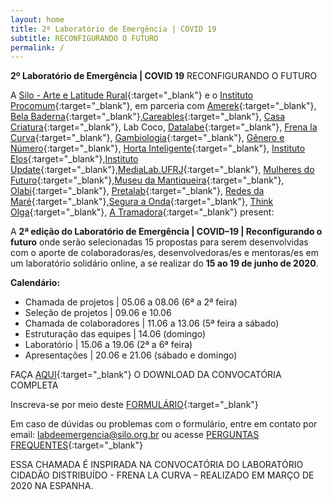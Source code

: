 ```yaml
---
layout: home
title: 2º Laboratório de Emergência | COVID 19
subtitle: RECONFIGURANDO O FUTURO
permalink: /
---
```


**2º Laboratório de Emergência | COVID 19**
RECONFIGURANDO O FUTURO


A [Silo - Arte e Latitude Rural](https://silo.org.br/){:target="_blank"} e o [Instituto Procomum](https://www.procomum.org/){:target="_blank"}, em parceria com [Amerek](https://twitter.com/amerek_ufmg){:target="_blank"}, [Bela Baderna](http://belabaderna.com.br/){:target="_blank"},[Careables](https://www.careables.org/){:target="_blank"}, [Casa Criatura](https://www.instagram.com/casacriatura/){:target="_blank"}, Lab Coco, [Datalabe](https://datalabe.org/){:target="_blank"}, [Frena la Curva](https://frenalacurva.net/){:target="_blank"}, [Gambiologia](http://www.gambiologia.net/blog/){:target="_blank"}, [Gênero e Número](http://www.generonumero.media/){:target="_blank"},
[Horta Inteligente](https://hortainteligente.wixsite.com/hortainteligente){:target="_blank"}, [Instituto Elos](https://institutoelos.org/){:target="_blank"},[Instituto Update](https://www.institutoupdate.org.br/){:target="_blank"},[MediaLab.UFRJ](href="http://medialabufrj.net/"){:target="_blank"}, [Mulheres do Futuro](https://www.instagram.com/mulheresdofuturopa/){:target="_blank"},[Museu da Mantiqueira](https://museudamantiqueira.com.br/){:target="_blank"}, [Olabi](https://www.olabi.org.br){:target="_blank"}, [Pretalab](https://www.pretalab.com/){:target="_blank"}, [Redes da Maré](http://www.redesdamare.org.br/){:target="_blank"},[Segura a Onda](https://seguraaonda.com.br/){:target="_blank"}, [Think Olga](https://www.thinkolga.com/){:target="_blank"}, [A Tramadora](https://www.tramadora.net/){:target="_blank"} present:

A **2ª edição do Laboratório de Emergência | COVID–19 | Reconfigurando o futuro** onde serão selecionadas 15 propostas para serem desenvolvidas com o aporte de colaboradoras/es, desenvolvedoras/es e mentoras/es em um laboratório solidário online, a se realizar do **15 ao 19 de junho de 2020**. 


**Calendário:**
  
* Chamada de projetos      | 05.06 a 08.06 (6ª a 2ª feira)
* Seleção de projetos      | 09.06 e 10.06
* Chamada de colaboradores | 11.06 a 13.06 (5ª feira a sábado)
* Estruturação das equipes | 14.06 (domingo)
* Laboratório              | 15.06 a 19.06 (2ª a 6ª feira) 
* Apresentações            | 20.06 e 21.06 (sábado e domingo)



FAÇA [AQUI](/media/docs/PT_CHAMADA_PROJETOS_LAB_DE_EMERGENCIA.pdf){:target="_blank"} O DOWNLOAD DA CONVOCATÓRIA COMPLETA 


Inscreva-se por meio deste [FORMULÁRIO](https://forms.gle/aVSeVZ793wgiNiQd7){:target="_blank"}
  
  
Em caso de dúvidas ou problemas com o formulário, entre em contato por email:  labdeemergencia@silo.org.br 
ou acesse [PERGUNTAS FREQUENTES](/perguntas){:target="_blank"}

ESSA CHAMADA É INSPIRADA NA CONVOCATÓRIA DO LABORATÓRIO CIDADÃO DISTRIBUÍDO - FRENA LA CURVA – REALIZADO EM MARÇO DE 2020 NA ESPANHA.